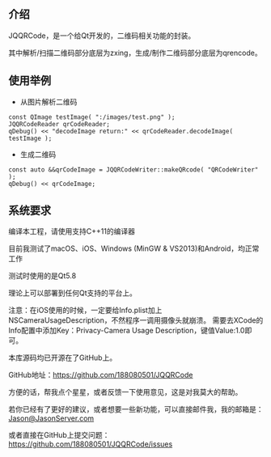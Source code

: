 ﻿## 介绍

JQQRCode，是一个给Qt开发的，二维码相关功能的封装。

其中解析/扫描二维码部分底层为zxing，生成/制作二维码部分底层为qrencode。

## 使用举例

* 从图片解析二维码

```
const QImage testImage( ":/images/test.png" );
JQQRCodeReader qrCodeReader;
qDebug() << "decodeImage return:" << qrCodeReader.decodeImage( testImage );
```

* 生成二维码

```
const auto &&qrCodeImage = JQQRCodeWriter::makeQRcode( "QRCodeWriter" );
qDebug() << qrCodeImage;
```

## 系统要求
编译本工程，请使用支持C++11的编译器

目前我测试了macOS、iOS、Windows (MinGW & VS2013)和Android，均正常工作

测试时使用的是Qt5.8

理论上可以部署到任何Qt支持的平台上。

注意：在iOS使用的时候，一定要给Info.plist加上NSCameraUsageDescription，不然程序一调用摄像头就崩溃。
	需要去XCode的Info配置中添加Key：Privacy-Camera Usage Description，键值Value:1.0即可。

本库源码均已开源在了GitHub上。

GitHub地址：https://github.com/188080501/JQQRCode

方便的话，帮我点个星星，或者反馈一下使用意见，这是对我莫大的帮助。

若你已经有了更好的建议，或者想要一些新功能，可以直接邮件我，我的邮箱是：Jason@JasonServer.com

或者直接在GitHub上提交问题：
https://github.com/188080501/JQQRCode/issues